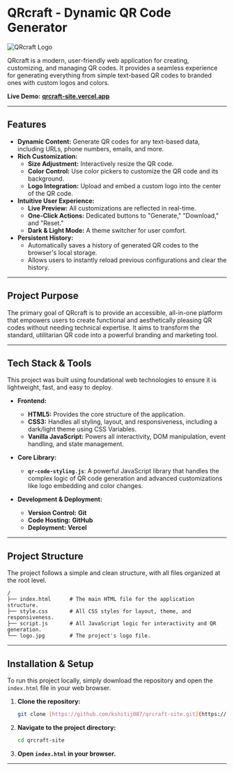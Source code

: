 # QRcraft - Dynamic QR Code Generator

![QRcraft Logo](https://i.imgur.com/f7jD9v1.jpg)

QRcraft is a modern, user-friendly web application for creating, customizing, and managing QR codes. It provides a seamless experience for generating everything from simple text-based QR codes to branded ones with custom logos and colors.

**Live Demo:** [**qrcraft-site.vercel.app**](https://qrcraft-site.vercel.app/)

---

## Features

- **Dynamic Content:** Generate QR codes for any text-based data, including URLs, phone numbers, emails, and more.
- **Rich Customization:**
    - **Size Adjustment:** Interactively resize the QR code.
    - **Color Control:** Use color pickers to customize the QR code and its background.
    - **Logo Integration:** Upload and embed a custom logo into the center of the QR code.
- **Intuitive User Experience:**
    - **Live Preview:** All customizations are reflected in real-time.
    - **One-Click Actions:** Dedicated buttons to "Generate," "Download," and "Reset."
    - **Dark & Light Mode:** A theme switcher for user comfort.
- **Persistent History:**
    - Automatically saves a history of generated QR codes to the browser's local storage.
    - Allows users to instantly reload previous configurations and clear the history.

---

## Project Purpose

The primary goal of QRcraft is to provide an accessible, all-in-one platform that empowers users to create functional and aesthetically pleasing QR codes without needing technical expertise. It aims to transform the standard, utilitarian QR code into a powerful branding and marketing tool.

---

## Tech Stack & Tools

This project was built using foundational web technologies to ensure it is lightweight, fast, and easy to deploy.

-   **Frontend:**
    -   **HTML5:** Provides the core structure of the application.
    -   **CSS3:** Handles all styling, layout, and responsiveness, including a dark/light theme using CSS Variables.
    -   **Vanilla JavaScript:** Powers all interactivity, DOM manipulation, event handling, and state management.

-   **Core Library:**
    -   **`qr-code-styling.js`**: A powerful JavaScript library that handles the complex logic of QR code generation and advanced customizations like logo embedding and color changes.

-   **Development & Deployment:**
    -   **Version Control:** **Git**
    -   **Code Hosting:** **GitHub**
    -   **Deployment:** **Vercel**

---

## Project Structure

The project follows a simple and clean structure, with all files organized at the root level.

```
/
├── index.html      # The main HTML file for the application structure.
├── style.css       # All CSS styles for layout, theme, and responsiveness.
├── script.js       # All JavaScript logic for interactivity and QR generation.
└── logo.jpg        # The project's logo file.
```

---

## Installation & Setup

To run this project locally, simply download the repository and open the `index.html` file in your web browser.

1.  **Clone the repository:**
    ```sh
    git clone [https://github.com/kshitij087/qrcraft-site.git](https://github.com/kshitij087/qrcraft-site.git)
    ```
2.  **Navigate to the project directory:**
    ```sh
    cd qrcraft-site
    ```
3.  **Open `index.html` in your browser.**

---


